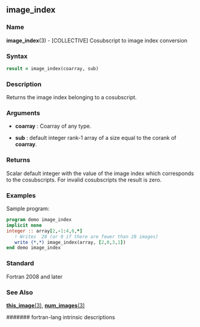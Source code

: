## image_index

### **Name**

**image_index**(3) - \[COLLECTIVE\] Cosubscript to image index conversion

### **Syntax**

```fortran
result = image_index(coarray, sub)
```

### **Description**

Returns the image index belonging to a cosubscript.

### **Arguments**

- **coarray**
  : Coarray of any type.

- **sub**
  : default integer rank-1 array of a size equal to the corank of
  **coarray**.

### **Returns**

Scalar default integer with the value of the image index which
corresponds to the cosubscripts. For invalid cosubscripts the result is
zero.

### **Examples**

Sample program:

```fortran
program demo image_index
implicit none
integer :: array[2,-1:4,8,*]
   ! Writes  28 (or 0 if there are fewer than 28 images)
   write (*,*) image_index(array, [2,0,3,1])
end demo image_index
```

### **Standard**

Fortran 2008 and later

### **See Also**

[**this_image**(3)](THIS_IMAGE),
[**num_images**(3)](NUM_IMAGES)

####### fortran-lang intrinsic descriptions
